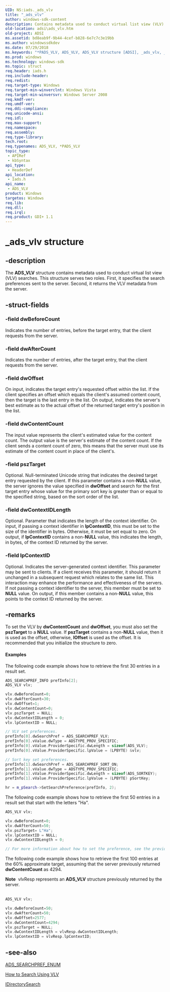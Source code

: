```yaml
---
UID: NS:iads._ads_vlv
title: "_ads_vlv"
author: windows-sdk-content
description: Contains metadata used to conduct virtual list view (VLV) searches.
old-location: adsi\ads_vlv.htm
old-project: ADSI
ms.assetid: bd8eab9f-9b44-4cef-b828-6e7c7c3e19bb
ms.author: windowssdkdev
ms.date: 07/29/2018
ms.keywords: "*PADS_VLV, ADS_VLV, ADS_VLV structure [ADSI], _ads_vlv, _ds_ads_vlv, adsi.ads__vlv, adsi.ads_vlv, iads/ADS_VLV"
ms.prod: windows
ms.technology: windows-sdk
ms.topic: struct
req.header: iads.h
req.include-header: 
req.redist: 
req.target-type: Windows
req.target-min-winverclnt: Windows Vista
req.target-min-winversvr: Windows Server 2008
req.kmdf-ver: 
req.umdf-ver: 
req.ddi-compliance: 
req.unicode-ansi: 
req.idl: 
req.max-support: 
req.namespace: 
req.assembly: 
req.type-library: 
tech.root: 
req.typenames: ADS_VLV, *PADS_VLV
topic_type:
 - APIRef
 - kbSyntax
api_type:
 - HeaderDef
api_location:
 - Iads.h
api_name:
 - ADS_VLV
product: Windows
targetos: Windows
req.lib: 
req.dll: 
req.irql: 
req.product: GDI+ 1.1
---
```


# _ads_vlv structure


## -description


The <b>ADS_VLV</b> structure contains metadata used to conduct virtual list view (VLV) searches. This structure serves two roles. First, it specifies the search preferences  sent to the server. Second, it returns the VLV metadata from the server.


## -struct-fields




### -field dwBeforeCount

Indicates the number of entries, before the target entry, that the client requests from the server.


### -field dwAfterCount

Indicates the number of entries, after the target entry, that the client requests from the server.


### -field dwOffset

On input, indicates the target entry's requested offset within the list. If the client specifies an offset which equals the client's assumed content count, then the target is the last entry in the list. On output, indicates the server's best estimate as to the actual offset of the returned target entry's position in the list.


### -field dwContentCount

The input value represents the client's estimated value for the content count. The output value is the server's estimate of the content count. If the client sends a content count of zero, this means that the server must use its estimate of the content count in place of the client's.


### -field pszTarget

Optional. Null-terminated Unicode string that indicates the desired target entry requested by the client. If this parameter contains a non-<b>NULL</b> value, the server ignores the value specified in <b>dwOffset</b> and search for the first target entry whose value for the primary sort key is  greater than or equal to the specified string, based on the sort order of the list.


### -field dwContextIDLength

Optional. Parameter that indicates the length of the context identifier. On input, if passing a context identifier in <b>lpContextID</b>, this must be set to the size of the identifier in bytes. Otherwise, it  must be set equal to zero. On output, if <b>lpContextID</b> contains a  non-<b>NULL</b> value, this indicates the length, in bytes, of the context ID returned by the server.


### -field lpContextID

Optional. Indicates the server-generated context identifier. This parameter may be sent to clients. If a client receives this parameter, it should return it unchanged in a subsequent request which relates to the same list. This interaction may enhance the performance and effectiveness of the servers. If not passing a context identifier to the server, this member must be set to <b>NULL</b> value. On output, if this member contains a non-<b>NULL</b> value, this points to the context ID returned by the server.


## -remarks



To set the VLV by <b>dwContentCount</b> and <b>dwOffset</b>, you must also set the <b>pszTarget</b> to a <b>NULL</b> value. If <b>pszTarget</b> contains a non-<b>NULL</b> value, then it is used as the offset, otherwise, <b>lOffset</b> is used as the offset. It is recommended that you initialize the structure to zero.


#### Examples

The following code  example shows how to retrieve the first 30 entries in a result set.


```cpp
ADS_SEARCHPREF_INFO prefInfo[2];
ADS_VLV vlv;

vlv.dwBeforeCount=0;
vlv.dwAfterCount=30;
vlv.dwOffset=1;
vlv.dwContentCount=0;
vlv.pszTarget = NULL; 
vlv.dwContextIDLength = 0;
vlv.lpContextID = NULL;

// VLV set preferences.
prefInfo[0].dwSearchPref = ADS_SEARCHPREF_VLV;
prefInfo[0].vValue.dwType = ADSTYPE_PROV_SPECIFIC;
prefInfo[0].vValue.ProviderSpecific.dwLength = sizeof(ADS_VLV);
prefInfo[0].vValue.ProviderSpecific.lpValue = (LPBYTE) &vlv;

// Sort key set preferences.
prefInfo[1].dwSearchPref = ADS_SEARCHPREF_SORT_ON;
prefInfo[1].vValue.dwType = ADSTYPE_PROV_SPECIFIC;
prefInfo[1].vValue.ProviderSpecific.dwLength = sizeof(ADS_SORTKEY);
prefInfo[1].vValue.ProviderSpecific.lpValue = (LPBYTE) pSortKey;

hr = m_pSearch->SetSearchPreference(prefInfo, 2);
```


The following code example shows how to retrieve the first 50 entries in a result set that start with the letters "Ha".


```cpp
ADS_VLV vlv;

vlv.dwBeforeCount=0;
vlv.dwAfterCount=50;
vlv.pszTarget= L"Ha";
vlv.lpContextID = NULL; 
vlv.dwContextIDLength = 0;

// For more information about how to set the preference, see the previous code example.
```


The following code example shows how to retrieve the first 100 entries at the 60% approximate target, assuming that the server previously returned <b>dwContentCount</b> as 4294.

<div class="alert"><b>Note</b>  vlvResp represents an <b>ADS_VLV</b> structure previously returned by the server.</div>
<div> </div>

```cpp
ADS_VLV vlv;

vlv.dwBeforeCount=50;
vlv.dwAfterCount=50;
vlv.dwOffset=2577;  
vlv.dwContentCount=4294;
vlv.pszTarget = NULL;
vlv.dwContextIDLength = vlvResp.dwContextIDLength; 
vlv.lpContextID = vlvResp.lpContextID;
```





## -see-also




<a href="https://msdn.microsoft.com/f3ab3d53-e53c-459e-929f-f2a3fc95c3ff">ADS_SEARCHPREF_ENUM</a>



<a href="https://msdn.microsoft.com/fea04190-0846-4b62-99f4-7d8fb35fd510">How to Search
  Using VLV</a>



<a href="https://msdn.microsoft.com/e8989795-8f72-476a-a69e-c0e8800289ab">IDirectorySearch</a>
 

 

